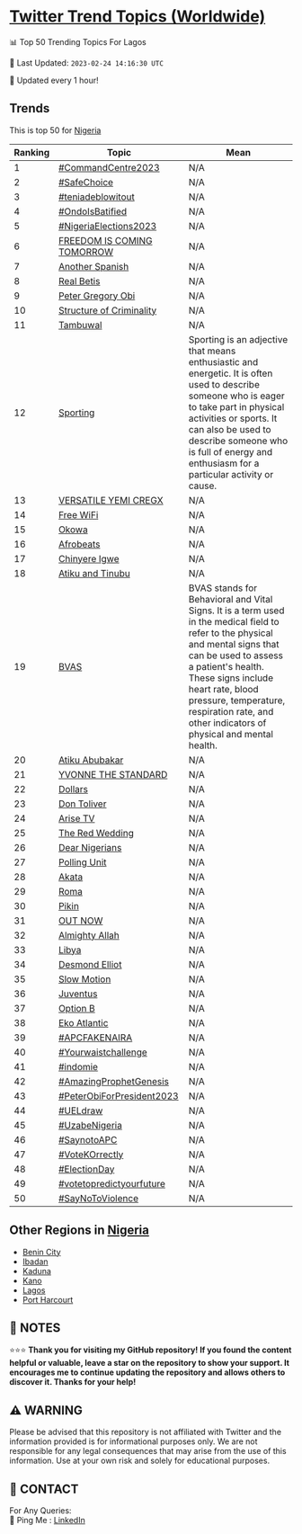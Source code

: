 [Twitter Trend Topics (Worldwide)](https://github.com/ErcinDedeoglu/Twitter-Trend-Topics)
==========


📊 Top 50 Trending Topics For Lagos

📆 Last Updated: `2023-02-24 14:16:30 UTC`

🔧 Updated every 1 hour!


## Trends

This is top 50 for [Nigeria](</Nigeria>)

| Ranking | Topic | Mean |
| ------- | ------------ | ------------ |
| 1 | [#CommandCentre2023](http://twitter.com/search?q=%23CommandCentre2023) | N/A |
| 2 | [#SafeChoice](http://twitter.com/search?q=%23SafeChoice) | N/A |
| 3 | [#teniadeblowitout](http://twitter.com/search?q=%23teniadeblowitout) | N/A |
| 4 | [#OndoIsBatified](http://twitter.com/search?q=%23OndoIsBatified) | N/A |
| 5 | [#NigeriaElections2023](http://twitter.com/search?q=%23NigeriaElections2023) | N/A |
| 6 | [FREEDOM IS COMING TOMORROW](http://twitter.com/search?q=FREEDOM+IS+COMING+TOMORROW) | N/A |
| 7 | [Another Spanish](http://twitter.com/search?q=Another+Spanish) | N/A |
| 8 | [Real Betis](http://twitter.com/search?q=Real+Betis) | N/A |
| 9 | [Peter Gregory Obi](http://twitter.com/search?q=Peter+Gregory+Obi) | N/A |
| 10 | [Structure of Criminality](http://twitter.com/search?q=Structure+of+Criminality) | N/A |
| 11 | [Tambuwal](http://twitter.com/search?q=Tambuwal) | N/A |
| 12 | [Sporting](http://twitter.com/search?q=Sporting) | Sporting is an adjective that means enthusiastic and energetic. It is often used to describe someone who is eager to take part in physical activities or sports. It can also be used to describe someone who is full of energy and enthusiasm for a particular activity or cause. |
| 13 | [VERSATILE YEMI CREGX](http://twitter.com/search?q=VERSATILE+YEMI+CREGX) | N/A |
| 14 | [Free WiFi](http://twitter.com/search?q=Free+WiFi) | N/A |
| 15 | [Okowa](http://twitter.com/search?q=Okowa) | N/A |
| 16 | [Afrobeats](http://twitter.com/search?q=Afrobeats) | N/A |
| 17 | [Chinyere Igwe](http://twitter.com/search?q=Chinyere+Igwe) | N/A |
| 18 | [Atiku and Tinubu](http://twitter.com/search?q=Atiku+and+Tinubu) | N/A |
| 19 | [BVAS](http://twitter.com/search?q=BVAS) | BVAS stands for Behavioral and Vital Signs. It is a term used in the medical field to refer to the physical and mental signs that can be used to assess a patient's health. These signs include heart rate, blood pressure, temperature, respiration rate, and other indicators of physical and mental health. |
| 20 | [Atiku Abubakar](http://twitter.com/search?q=Atiku+Abubakar) | N/A |
| 21 | [YVONNE THE STANDARD](http://twitter.com/search?q=YVONNE+THE+STANDARD) | N/A |
| 22 | [Dollars](http://twitter.com/search?q=Dollars) | N/A |
| 23 | [Don Toliver](http://twitter.com/search?q=Don+Toliver) | N/A |
| 24 | [Arise TV](http://twitter.com/search?q=Arise+TV) | N/A |
| 25 | [The Red Wedding](http://twitter.com/search?q=The+Red+Wedding) | N/A |
| 26 | [Dear Nigerians](http://twitter.com/search?q=Dear+Nigerians) | N/A |
| 27 | [Polling Unit](http://twitter.com/search?q=Polling+Unit) | N/A |
| 28 | [Akata](http://twitter.com/search?q=Akata) | N/A |
| 29 | [Roma](http://twitter.com/search?q=Roma) | N/A |
| 30 | [Pikin](http://twitter.com/search?q=Pikin) | N/A |
| 31 | [OUT NOW](http://twitter.com/search?q=OUT+NOW) | N/A |
| 32 | [Almighty Allah](http://twitter.com/search?q=Almighty+Allah) | N/A |
| 33 | [Libya](http://twitter.com/search?q=Libya) | N/A |
| 34 | [Desmond Elliot](http://twitter.com/search?q=Desmond+Elliot) | N/A |
| 35 | [Slow Motion](http://twitter.com/search?q=Slow+Motion) | N/A |
| 36 | [Juventus](http://twitter.com/search?q=Juventus) | N/A |
| 37 | [Option B](http://twitter.com/search?q=Option+B) | N/A |
| 38 | [Eko Atlantic](http://twitter.com/search?q=Eko+Atlantic) | N/A |
| 39 | [#APCFAKENAIRA](http://twitter.com/search?q=%23APCFAKENAIRA) | N/A |
| 40 | [#Yourwaistchallenge](http://twitter.com/search?q=%23Yourwaistchallenge) | N/A |
| 41 | [#indomie](http://twitter.com/search?q=%23indomie) | N/A |
| 42 | [#AmazingProphetGenesis](http://twitter.com/search?q=%23AmazingProphetGenesis) | N/A |
| 43 | [#PeterObiForPresident2023](http://twitter.com/search?q=%23PeterObiForPresident2023) | N/A |
| 44 | [#UELdraw](http://twitter.com/search?q=%23UELdraw) | N/A |
| 45 | [#UzabeNigeria](http://twitter.com/search?q=%23UzabeNigeria) | N/A |
| 46 | [#SaynotoAPC](http://twitter.com/search?q=%23SaynotoAPC) | N/A |
| 47 | [#VoteKOrrectly](http://twitter.com/search?q=%23VoteKOrrectly) | N/A |
| 48 | [#ElectionDay](http://twitter.com/search?q=%23ElectionDay) | N/A |
| 49 | [#votetopredictyourfuture](http://twitter.com/search?q=%23votetopredictyourfuture) | N/A |
| 50 | [#SayNoToViolence](http://twitter.com/search?q=%23SayNoToViolence) | N/A |



## Other Regions in [Nigeria](</Nigeria>)

* [Benin City](</Nigeria/Benin City.md>)
* [Ibadan](</Nigeria/Ibadan.md>)
* [Kaduna](</Nigeria/Kaduna.md>)
* [Kano](</Nigeria/Kano.md>)
* [Lagos](</Nigeria/Lagos.md>)
* [Port Harcourt](</Nigeria/Port Harcourt.md>)



## 📝 NOTES

⭐⭐⭐ **Thank you for visiting my GitHub repository! If you found the content helpful or valuable, leave a star on the repository to show your support. It encourages me to continue updating the repository and allows others to discover it. Thanks for your help!**


## ⚠️ WARNING

Please be advised that this repository is not affiliated with Twitter and the information provided is for informational purposes only. We are not responsible for any legal consequences that may arise from the use of this information. Use at your own risk and solely for educational purposes.


## 📨 CONTACT

 For Any Queries:  
            🏓 Ping Me : [LinkedIn](https://www.linkedin.com/in/ercindedeoglu/)
